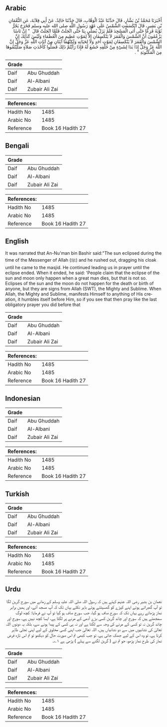 ## Arabic


<div dir="rtl" lang="ar" style={{fontSize:'larger',backgroundColor:'#f8f9fa',padding:20}}>
أَخْبَرَنَا مُحَمَّدُ بْنُ بَشَّارٍ، قَالَ حَدَّثَنَا عَبْدُ الْوَهَّابِ، قَالَ حَدَّثَنَا خَالِدٌ، عَنْ أَبِي قِلاَبَةَ، عَنِ النُّعْمَانِ بْنِ بَشِيرٍ، قَالَ انْكَسَفَتِ الشَّمْسُ عَلَى عَهْدِ رَسُولِ اللَّهِ صلى الله عليه وسلم فَخَرَجَ يَجُرُّ ثَوْبَهُ فَزِعًا حَتَّى أَتَى الْمَسْجِدَ فَلَمْ يَزَلْ يُصَلِّي بِنَا حَتَّى انْجَلَتْ فَلَمَّا انْجَلَتْ قَالَ ‏ "‏ إِنَّ نَاسًا يَزْعُمُونَ أَنَّ الشَّمْسَ وَالْقَمَرَ لاَ يَنْكَسِفَانِ إِلاَّ لِمَوْتِ عَظِيمٍ مِنَ الْعُظَمَاءِ وَلَيْسَ كَذَلِكَ إِنَّ الشَّمْسَ وَالْقَمَرَ لاَ يَنْكَسِفَانِ لِمَوْتِ أَحَدٍ وَلاَ لِحَيَاتِهِ وَلَكِنَّهُمَا آيَتَانِ مِنْ آيَاتِ اللَّهِ عَزَّ وَجَلَّ إِنَّ اللَّهَ عَزَّ وَجَلَّ إِذَا بَدَا لِشَىْءٍ مِنْ خَلْقِهِ خَشَعَ لَهُ فَإِذَا رَأَيْتُمْ ذَلِكَ فَصَلُّوا كَأَحْدَثِ صَلاَةٍ صَلَّيْتُمُوهَا مِنَ الْمَكْتُوبَةِ ‏"‏ ‏.‏
</div>
<div style={{backgroundColor:'#f8f9fa',padding:20, marginBottom: 10}}><table> <thead> <tr> <th>Grade</th> <th></th> </tr> </thead> <tbody> <tr><td>Daif</td><td>Abu Ghuddah</td></tr><tr><td>Daif</td><td>Al-Albani</td></tr><tr><td>Daif</td><td>Zubair Ali Zai</td></tr></tbody></table><table> <thead> <tr> <th>References:</th> <th></th> </tr> </thead> <tbody><tr><td>Hadith No</td><td>1485</td></tr><tr><td>Arabic No</td><td>1485</td></tr><tr><td>Reference</td><td>Book 16 Hadith 27</td></tr></tbody></table></div>

## Bengali


<div dir="ltr" lang="bn" style={{fontSize:'larger',backgroundColor:'#f8f9fa',padding:20}}>

</div>
<div style={{backgroundColor:'#f8f9fa',padding:20, marginBottom: 10}}><table> <thead> <tr> <th>Grade</th> <th></th> </tr> </thead> <tbody> <tr><td>Daif</td><td>Abu Ghuddah</td></tr><tr><td>Daif</td><td>Al-Albani</td></tr><tr><td>Daif</td><td>Zubair Ali Zai</td></tr></tbody></table><table> <thead> <tr> <th>References:</th> <th></th> </tr> </thead> <tbody><tr><td>Hadith No</td><td>1485</td></tr><tr><td>Arabic No</td><td>1485</td></tr><tr><td>Reference</td><td>Book 16 Hadith 27</td></tr></tbody></table></div>

## English


<div dir="ltr" lang="en" style={{fontSize:'larger',backgroundColor:'#f8f9fa',padding:20}}>
It was narrated that An-Nu'man bin Bashir said:"The sun eclipsed during the time of the Messenger of Allah (ﷺ) and he rushed out, dragging his cloak until he came to the masjid. He continued leading us in prayer until the eclipse ended. When it ended, he said: 'People claim that the eclipse of the sun and moon only happen when a great man dies, but that is not so. Eclipses of the sun and the moon do not happen for the death or birth of anyone, but they are signs from Allah (SWT), the Mighty and Sublime. When Allah, the Mighty and Sublime, manifests Himself to anything of His creation, it humbles itself before Him, so if you see that then pray like the last obligatory prayer you did before that
</div>
<div style={{backgroundColor:'#f8f9fa',padding:20, marginBottom: 10}}><table> <thead> <tr> <th>Grade</th> <th></th> </tr> </thead> <tbody> <tr><td>Daif</td><td>Abu Ghuddah</td></tr><tr><td>Daif</td><td>Al-Albani</td></tr><tr><td>Daif</td><td>Zubair Ali Zai</td></tr></tbody></table><table> <thead> <tr> <th>References:</th> <th></th> </tr> </thead> <tbody><tr><td>Hadith No</td><td>1485</td></tr><tr><td>Arabic No</td><td>1485</td></tr><tr><td>Reference</td><td>Book 16 Hadith 27</td></tr></tbody></table></div>

## Indonesian


<div dir="ltr" lang="id" style={{fontSize:'larger',backgroundColor:'#f8f9fa',padding:20}}>

</div>
<div style={{backgroundColor:'#f8f9fa',padding:20, marginBottom: 10}}><table> <thead> <tr> <th>Grade</th> <th></th> </tr> </thead> <tbody> <tr><td>Daif</td><td>Abu Ghuddah</td></tr><tr><td>Daif</td><td>Al-Albani</td></tr><tr><td>Daif</td><td>Zubair Ali Zai</td></tr></tbody></table><table> <thead> <tr> <th>References:</th> <th></th> </tr> </thead> <tbody><tr><td>Hadith No</td><td>1485</td></tr><tr><td>Arabic No</td><td>1485</td></tr><tr><td>Reference</td><td>Book 16 Hadith 27</td></tr></tbody></table></div>

## Turkish


<div dir="ltr" lang="tr" style={{fontSize:'larger',backgroundColor:'#f8f9fa',padding:20}}>

</div>
<div style={{backgroundColor:'#f8f9fa',padding:20, marginBottom: 10}}><table> <thead> <tr> <th>Grade</th> <th></th> </tr> </thead> <tbody> <tr><td>Daif</td><td>Abu Ghuddah</td></tr><tr><td>Daif</td><td>Al-Albani</td></tr><tr><td>Daif</td><td>Zubair Ali Zai</td></tr></tbody></table><table> <thead> <tr> <th>References:</th> <th></th> </tr> </thead> <tbody><tr><td>Hadith No</td><td>1485</td></tr><tr><td>Arabic No</td><td>1485</td></tr><tr><td>Reference</td><td>Book 16 Hadith 27</td></tr></tbody></table></div>

## Urdu


<div dir="rtl" lang="ur" style={{fontSize:'larger',backgroundColor:'#f8f9fa',padding:20}}>
نعمان بن بشیر رضی اللہ عنہم کہتے ہیں کہ رسول اللہ صلی اللہ علیہ وسلم کے زمانے میں سورج گرہن لگا تو آپ گھبرائے ہوئے اپنے کپڑے کو گھسیٹتے ہوئے باہر نکلے یہاں تک کہ آپ مسجد آئے، اور ہمیں برابر نماز پڑھاتے رہے یہاں تک کہ سورج صاف ہو گیا، جب سورج صاف ہو گیا تو آپ نے فرمایا: کچھ لوگ سمجھتے ہیں کہ سورج اور چاند گرہن کسی بڑے آدمی کے مرنے پر لگتا ہے، ایسا کچھ نہیں ہے، سورج اور چاند گرہن نہ تو کسی کے مرنے کی وجہ سے لگتا ہے اور نہ ہی کسی کے پیدا ہونے سے، بلکہ یہ دونوں اللہ تعالیٰ کی نشانیوں میں سے دو نشانیاں ہیں، اللہ تعالیٰ جب اپنی کسی مخلوق کے لیے اپنی تجلی ظاہر کرتا ہے، تو وہ اس کے لیے جھک جاتی ہے، تو جب کبھی تم اس صورت حال کو دیکھو تو تم اس تازہ فرض نماز کی طرح نماز پڑھو، جو تم نے ( گرہن لگنے سے پہلے ) پڑھی ہے ۱؎۔
</div>
<div style={{backgroundColor:'#f8f9fa',padding:20, marginBottom: 10}}><table> <thead> <tr> <th>Grade</th> <th></th> </tr> </thead> <tbody> <tr><td>Daif</td><td>Abu Ghuddah</td></tr><tr><td>Daif</td><td>Al-Albani</td></tr><tr><td>Daif</td><td>Zubair Ali Zai</td></tr></tbody></table><table> <thead> <tr> <th>References:</th> <th></th> </tr> </thead> <tbody><tr><td>Hadith No</td><td>1485</td></tr><tr><td>Arabic No</td><td>1485</td></tr><tr><td>Reference</td><td>Book 16 Hadith 27</td></tr></tbody></table></div>